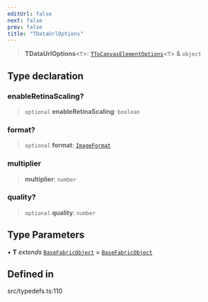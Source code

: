 ```yaml
---
editUrl: false
next: false
prev: false
title: "TDataUrlOptions"
---
```


> **TDataUrlOptions**\<`T`\>: [`TToCanvasElementOptions`](/api/type-aliases/ttocanvaselementoptions/)\<`T`\> & `object`

## Type declaration

### enableRetinaScaling?

> `optional` **enableRetinaScaling**: `boolean`

### format?

> `optional` **format**: [`ImageFormat`](/api/type-aliases/imageformat/)

### multiplier

> **multiplier**: `number`

### quality?

> `optional` **quality**: `number`

## Type Parameters

• **T** *extends* [`BaseFabricObject`](/api/classes/basefabricobject/) = [`BaseFabricObject`](/api/classes/basefabricobject/)

## Defined in

src/typedefs.ts:110
